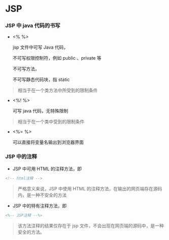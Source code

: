 # JSP

### JSP 中 java 代码的书写

- <% %>

    jsp 文件中可写 Java 代码，

    不可写权限控制符，例如 public 、private 等

    不可写方法，

    不可写静态代码块，指 static

> 相当于在一个类方法中所受到的限制条件

- <%! %>

    可写 java 代码，无特殊限制

> 相当于在一个类中受到的限制条件

- <%= %>

    可以直接将变量名输出到浏览器界面

### JSP 中的注释

- JSP 中可用 HTML 的注释方法，即

```html
<!-- html注释 -->
```

> 严格意义来说，JSP 中使用 HTML 的注释方法，在输出的网页端存在源码内，是一种不安全的方法

- JSP 中的特有注释方法，即

```jsp
<%-- JSP注释 --%>
```

> 该方法注释的结果仅存在于 jsp 文件，不会出现在网页端的源码中，是一种安全的方法。